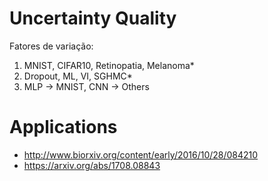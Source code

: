 # Uncertainty Quality


Fatores de variação:
1) MNIST, CIFAR10, Retinopatia, Melanoma*
2) Dropout, ML, VI, SGHMC*
3) MLP -> MNIST, CNN -> Others

# Applications

- http://www.biorxiv.org/content/early/2016/10/28/084210
- https://arxiv.org/abs/1708.08843
